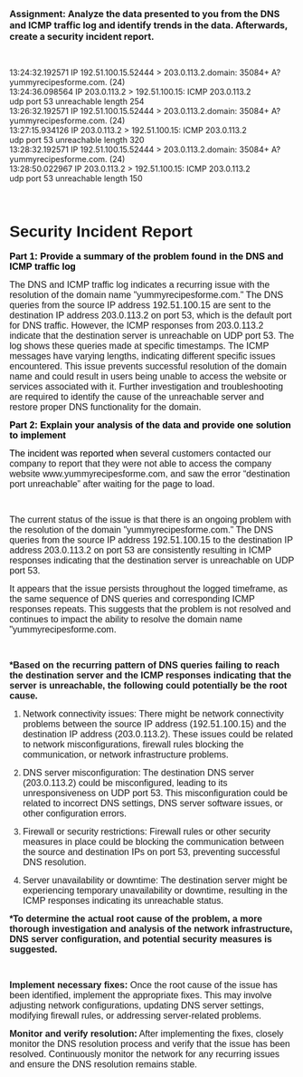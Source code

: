 <p><span style="font-size:16px"><strong>Assignment: Analyze the data presented to you from the DNS and ICMP traffic log and identify trends in the data. Afterwards, create a security incident report.</strong></span></p>

<p>&nbsp;</p>

<p>13:24:32.192571 IP 192.51.100.15.52444 &gt; 203.0.113.2.domain: 35084+ A?<br />
yummyrecipesforme.com. (24)<br />
13:24:36.098564 IP 203.0.113.2 &gt; 192.51.100.15: ICMP 203.0.113.2<br />
udp port 53 unreachable length 254<br />
13:26:32.192571 IP 192.51.100.15.52444 &gt; 203.0.113.2.domain: 35084+ A?<br />
yummyrecipesforme.com. (24)<br />
13:27:15.934126 IP 203.0.113.2 &gt; 192.51.100.15: ICMP 203.0.113.2<br />
udp port 53 unreachable length 320<br />
13:28:32.192571 IP 192.51.100.15.52444 &gt; 203.0.113.2.domain: 35084+ A?<br />
yummyrecipesforme.com. (24)<br />
13:28:50.022967 IP 203.0.113.2 &gt; 192.51.100.15: ICMP 203.0.113.2<br />
udp port 53 unreachable length 150</p>

<p>&nbsp;</p>

<h1><span style="font-family:Arial,Helvetica,sans-serif">Security Incident Report</span></h1>

<p><span style="font-family:Arial,Helvetica,sans-serif"><span style="font-size:12pt"><span style="color:#000000"><strong>Part 1: Provide a summary of the problem found in the DNS and ICMP traffic log</strong></span></span></span></p>

<p><span style="font-size:16px"><span style="font-family:Arial,Helvetica,sans-serif">The DNS and ICMP traffic log indicates a recurring issue with the resolution of the domain name &quot;yummyrecipesforme.com.&quot; The DNS queries from the source IP address 192.51.100.15 are sent to the destination IP address 203.0.113.2 on port 53, which is the default port for DNS traffic. However, the ICMP responses from 203.0.113.2 indicate that the destination server is unreachable on UDP port 53.&nbsp;The log shows these queries made at specific timestamps.&nbsp;The ICMP messages have varying lengths, indicating different specific issues encountered.&nbsp;This issue prevents successful resolution of the domain name and could result in users being unable to access the website or services associated with it. Further investigation and troubleshooting are required to identify the cause of the unreachable server and restore proper DNS functionality for the domain.</span></span></p>

<p><span style="font-size:12pt"><span style="font-family:'Google Sans Text',sans-serif"><span style="color:#000000"><strong>Part 2: Explain your analysis of the data and provide one solution to implement</strong></span></span></span></p>

<p><span style="font-size:16px"><span style="font-family:Arial,Helvetica,sans-serif"><span style="color:#000000">The incident was reported when s</span>everal customers contacted our company to report that they were not able to access the company website www.yummyrecipesforme.com, and saw the error &ldquo;destination port unreachable&rdquo; after waiting for the page to load.&nbsp;</span></span></p>

<p>&nbsp;</p>

<p><span style="font-size:16px"><span style="font-family:Arial,Helvetica,sans-serif">The current status of the issue is that there is an ongoing problem with the resolution of the domain &quot;yummyrecipesforme.com.&quot; The DNS queries from the source IP address 192.51.100.15 to the destination IP address 203.0.113.2 on port 53 are consistently resulting in ICMP responses indicating that the destination server is unreachable on UDP port 53.</span></span></p>

<p><span style="font-size:16px"><span style="font-family:Arial,Helvetica,sans-serif">It appears that the issue persists throughout the logged timeframe, as the same sequence of DNS queries and corresponding ICMP responses repeats. This suggests that the problem is not resolved and continues to impact the ability to resolve the domain name &quot;yummyrecipesforme.com.</span></span></p>

<p>&nbsp;</p>

<p><strong><span style="font-family:Arial,Helvetica,sans-serif"><span style="font-size:16px">*Based on the recurring pattern of DNS queries failing to reach the destination server and the ICMP responses indicating that the server is unreachable, the following could potentially be the root cause.</span></span></strong></p>

<ol>
	<li>
	<p><span style="font-family:Arial,Helvetica,sans-serif"><span style="font-size:16px">Network connectivity issues: There might be network connectivity problems between the source IP address (192.51.100.15) and the destination IP address (203.0.113.2). These issues could be related to network misconfigurations, firewall rules blocking the communication, or network infrastructure problems.</span></span></p>
	</li>
	<li>
	<p><span style="font-family:Arial,Helvetica,sans-serif"><span style="font-size:16px">DNS server misconfiguration: The destination DNS server (203.0.113.2) could be misconfigured, leading to its unresponsiveness on UDP port 53. This misconfiguration could be related to incorrect DNS settings, DNS server software issues, or other configuration errors.</span></span></p>
	</li>
	<li>
	<p><span style="font-family:Arial,Helvetica,sans-serif"><span style="font-size:16px">Firewall or security restrictions: Firewall rules or other security measures in place could be blocking the communication between the source and destination IPs on port 53, preventing successful DNS resolution.</span></span></p>
	</li>
	<li>
	<p><span style="font-family:Arial,Helvetica,sans-serif"><span style="font-size:16px">Server unavailability or downtime: The destination server might be experiencing temporary unavailability or downtime, resulting in the ICMP responses indicating its unreachable status.</span></span></p>
	</li>
</ol>

<p><strong><span style="font-size:16px"><span style="font-family:Arial,Helvetica,sans-serif">*To determine the actual root cause of the problem, a more thorough investigation and analysis of the network infrastructure, DNS server configuration, and potential security measures is suggested.</span></span></strong></p>

<p>&nbsp;</p>

<p><span style="font-size:16px"><span style="font-family:Arial,Helvetica,sans-serif"><strong>Implement necessary fixes:</strong> Once the root cause of the issue has been identified, implement the appropriate fixes. This may involve adjusting network configurations, updating DNS server settings, modifying firewall rules, or addressing server-related problems.</span></span></p>

<p><span style="font-size:16px"><span style="font-family:Arial,Helvetica,sans-serif"><strong>Monitor and verify resolution:</strong> After implementing the fixes, closely monitor the DNS resolution process and verify that the issue has been resolved. Continuously monitor the network for any recurring issues and ensure the DNS resolution remains stable.</span></span></p>

<p>&nbsp;</p>
